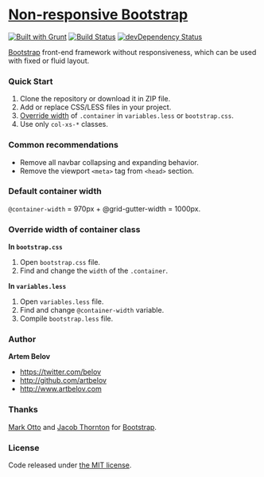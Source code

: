 # [Non-responsive Bootstrap](http://www.artbelov.com/non-responsive-bootstrap/)

[![Built with Grunt](https://cdn.gruntjs.com/builtwith.png)](http://gruntjs.com/) [![Build Status](http://img.shields.io/travis/artbelov/non-responsive-bootstrap/master.svg)](https://travis-ci.org/artbelov/non-responsive-bootstrap) [![devDependency Status](https://david-dm.org/artbelov/non-responsive-bootstrap/dev-status.png?theme=shields.io)](https://david-dm.org/artbelov/non-responsive-bootstrap#info=devDependencies)

[Bootstrap](http://getbootstrap.com/) front-end framework without responsiveness, which can be used with fixed or fluid layout.

### Quick Start
1. Clone the repository or download it in ZIP file.
2. Add or replace CSS/LESS files in your project.
3. [Override width](#override-width-of-container-class) of ```.container```  in ```variables.less``` or ```bootstrap.css```.
4. Use only ```col-xs-*``` classes.

### Common recommendations
* Remove all navbar collapsing and expanding behavior.
* Remove the viewport ```<meta>``` tag from ```<head>``` section.

### Default container width
```@container-width``` = 970px + @grid-gutter-width = 1000px.

### Override width of container class

**In ```bootstrap.css```**

1. Open ```bootstrap.css``` file.
2. Find and change the ```width``` of the ```.container```.

**In ```variables.less```**

1. Open ```variables.less``` file.
2. Find and change ```@container-width``` variable.
3. Compile ```bootstrap.less``` file.

### Author

**Artem Belov**

- <https://twitter.com/belov>
- <http://github.com/artbelov>
- <http://www.artbelov.com>

### Thanks

[Mark Otto](http://github.com/markdotto) and [Jacob Thornton](http://github.com/fat) for [Bootstrap](https://github.com/twitter/bootstrap).

### License

Code released under [the MIT license](http://opensource.org/licenses/MIT).
